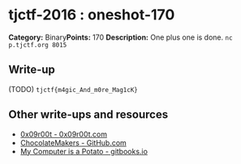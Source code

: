 # tjctf-2016 : oneshot-170

**Category:** Binary**Points:** 170
**Description:** One plus one is done. `nc p.tjctf.org 8015`

## Write-up

(TODO)
`tjctf{m4gic_And_m0re_Mag1cK}`

## Other write-ups and resources

* [0x09r00t - 0x09r00t.com](https://0x90r00t.com/2016/05/31/tjctf-2016-exploit-170-oneshot-write-up/)
* [ChocolateMakers - GitHub.com](https://github.com/r00ta/myWriteUps/blob/master/TJCTF/pwnable170/exploit.py)
* [My Computer is a Potato - gitbooks.io](https://bobacadodl.gitbooks.io/tjctf-2016-writeups/content/Binaries%20R%20done/oneshot_170_pts.html)
